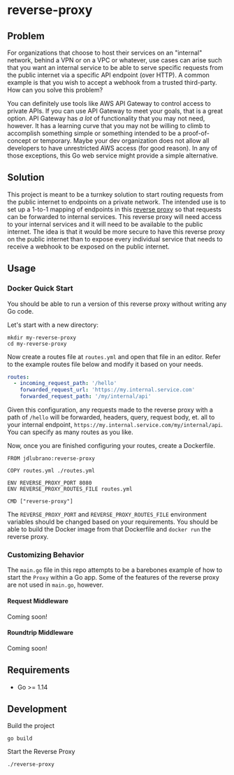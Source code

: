 # reverse-proxy

## Problem

For organizations that choose to host their services on an "internal" network,
behind a VPN or on a VPC or whatever, use cases can arise such that you want
an internal service to be able to serve specific requests from the public
internet via a specific API endpoint (over HTTP).  A common example is that you
wish to accept a webhook from a trusted third-party.  How can you solve this
problem?

You can definitely use tools like AWS API Gateway to control access to private
APIs.  If you can use API Gateway to meet your goals, that is a great option.
API Gateway has _a lot_ of functionality that you may not need, however.  It
has a learning curve that you may not be willing to climb to accomplish
something simple or something intended to be a proof-of-concept or temporary.
Maybe your dev organization does not allow all developers to have unrestricted
AWS access (for good reason).  In any of those exceptions, this Go web service
might provide a simple alternative.

## Solution

This project is meant to be a turnkey solution to start routing requests from
the public internet to endpoints on a private network.  The intended use is to
set up a 1-to-1 mapping of endpoints in this
[reverse proxy](https://www.cloudflare.com/learning/cdn/glossary/reverse-proxy/)
so that requests can be forwarded to internal services.  This reverse proxy
will need access to your internal services and it will need to be available
to the public internet.  The idea is that it would be more secure to have this
reverse proxy on the public internet than to expose every individual service
that needs to receive a webhook to be exposed on the public internet.

## Usage

### Docker Quick Start

You should be able to run a version of this reverse proxy without writing any
Go code.

Let's start with a new directory:

```
mkdir my-reverse-proxy
cd my-reverse-proxy
```

Now create a routes file at `routes.yml` and open that file in an editor.
Refer to the example routes file below and modify it based on your needs.

```yaml
routes:
  - incoming_request_path: '/hello'
    forwarded_request_url: 'https://my.internal.service.com'
    forwarded_request_path: '/my/internal/api'
```

Given this configuration, any requests made to the reverse proxy with a path
of `/hello` will be forwarded, headers, query, request body, et. all to your
internal endpoint, `https://my.internal.service.com/my/internal/api`.  You can
specify as many routes as you like.

Now, once you are finished configuring your routes, create a Dockerfile.

```
FROM jdlubrano:reverse-proxy

COPY routes.yml ./routes.yml

ENV REVERSE_PROXY_PORT 8080
ENV REVERSE_PROXY_ROUTES_FILE routes.yml

CMD ["reverse-proxy"]
```

The `REVERSE_PROXY_PORT` and `REVERSE_PROXY_ROUTES_FILE` environment variables
should be changed based on your requirements.  You should be able to build the
Docker image from that Dockerfile and `docker run` the reverse proxy.

### Customizing Behavior

The `main.go` file in this repo attempts to be a barebones example of how to
start the `Proxy` within a Go app.  Some of the features of the reverse proxy
are not used in `main.go`, however.

#### Request Middleware

Coming soon!

#### Roundtrip Middleware

Coming soon!

## Requirements

* Go >= 1.14

## Development

Build the project
```
go build
```

Start the Reverse Proxy
```
./reverse-proxy
```
